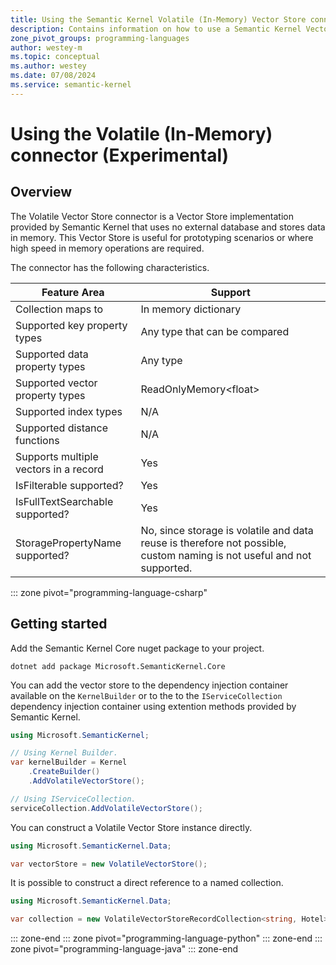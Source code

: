 ```yaml
---
title: Using the Semantic Kernel Volatile (In-Memory) Vector Store connector (Experimental)
description: Contains information on how to use a Semantic Kernel Vector store connector to access and manipulate data in an in-memory Semantic Kernel supplied vector store.
zone_pivot_groups: programming-languages
author: westey-m
ms.topic: conceptual
ms.author: westey
ms.date: 07/08/2024
ms.service: semantic-kernel
---
```

# Using the Volatile (In-Memory) connector (Experimental)

## Overview

The Volatile Vector Store connector is a Vector Store implementation provided by Semantic Kernel that uses no external database and stores data in memory.
This Vector Store is useful for prototyping scenarios or where high speed in memory operations are required.

The connector has the following characteristics.

| Feature Area                      | Support                                                                                                                          |
|-----------------------------------|----------------------------------------------------------------------------------------------------------------------------------|
| Collection maps to                | In memory dictionary                                                                                                             |
| Supported key property types      | Any type that can be compared                                                                                                    |
| Supported data property types     | Any type                                                                                                                         |
| Supported vector property types   | ReadOnlyMemory\<float\>                                                                                                          |
| Supported index types             | N/A                                                                                                                              |
| Supported distance functions      | N/A                                                                                                                              |
| Supports multiple vectors in a record | Yes                                                                                                                          |
| IsFilterable supported?           | Yes                                                                                                                              |
| IsFullTextSearchable supported?   | Yes                                                                                                                              |
| StoragePropertyName supported?    | No, since storage is volatile and data reuse is therefore not possible, custom naming is not useful and not supported.           |

::: zone pivot="programming-language-csharp"

## Getting started

Add the Semantic Kernel Core nuget package to your project.

```dotnetcli
dotnet add package Microsoft.SemanticKernel.Core
```

You can add the vector store to the dependency injection container available on the `KernelBuilder` or to the to the `IServiceCollection` dependency injection container using extention methods provided by Semantic Kernel.

```csharp
using Microsoft.SemanticKernel;

// Using Kernel Builder.
var kernelBuilder = Kernel
    .CreateBuilder()
    .AddVolatileVectorStore();

// Using IServiceCollection.
serviceCollection.AddVolatileVectorStore();
```

You can construct a Volatile Vector Store instance directly.

```csharp
using Microsoft.SemanticKernel.Data;

var vectorStore = new VolatileVectorStore();
```

It is possible to construct a direct reference to a named collection.

```csharp
using Microsoft.SemanticKernel.Data;

var collection = new VolatileVectorStoreRecordCollection<string, Hotel>("skhotels");
```

::: zone-end
::: zone pivot="programming-language-python"
::: zone-end
::: zone pivot="programming-language-java"
::: zone-end

